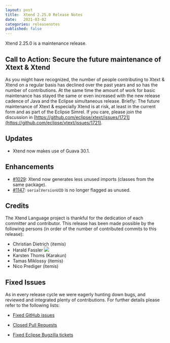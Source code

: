 ```yaml
---
layout: post
title:  Xtend 2.25.0 Release Notes
date:   2021-03-02
categories: releasenotes
published: false
---
```


Xtend 2.25.0 is a maintenance release.

## Call to Action: Secure the future maintenance of Xtext & Xtend

As you might have recognized, the number of people contributing to Xtext & Xtend on a regular basis has declined over the past years and so has the number of contributions. At the same time the amount of work for basic maintenance has stayed the same or even increased with the new release cadence of Java and the Eclipse simultaneous release. Briefly: The future maintenance of Xtext & especially Xtend is at risk, at least in the current form and as part of the Eclipse Simrel. If you care, please join the discussion in [https://github.com/eclipse/xtext/issues/1721](https://github.com/eclipse/xtext/issues/1721).

## Updates

* Xtend now makes use of Guava 30.1.

## Enhancements

* [#1029](https://github.com/eclipse/xtext-xtend/issues/1029): Xtend now generates less unused imports (classes from the same package).
* [#1147](https://github.com/eclipse/xtext-xtend/issues/1147): `serialVersionUID` is no longer flagged as unused.

## Credits

The Xtend Language project is thankful for the dedication of each committer and contributor. This release has been made possible by the following persons (in order of the number of contributed commits to this release):

- Christian Dietrich (itemis)
- Harald Fassler ![](https://img.shields.io/badge/-first%20time%20contributor-green.svg)
- Karsten Thoms (Karakun)
- Tamas Miklossy (itemis)
- Nico Prediger (itemis)

## Fixed Issues

As in every release cycle we were eagerly hunting down bugs, and reviewed and integrated plenty of contributions. For further details please refer to the following lists:

* [Fixed GitHub issues](https://github.com/search?q=is%3Aissue+milestone%3ARelease_2.25+is%3Aclosed+repo%3Aeclipse%2Fxtext-xtend&type=Issues)

* [Closed Pull Requests](https://github.com/search?q=is%3Apr+milestone%3ARelease_2.25+is%3Aclosed+repo%3Aeclipse%2Fxtext-xtend&type=Issues)

* [Fixed Eclipse Bugzilla tickets](https://bugs.eclipse.org/bugs/buglist.cgi?bug_status=RESOLVED&bug_status=VERIFIED&bug_status=CLOSED&classification=Modeling&classification=Tools&columnlist=product%2Ccomponent%2Cassigned_to%2Cbug_status%2Cresolution%2Cshort_desc%2Cchangeddate%2Ckeywords&f0=OP&f1=OP&f3=CP&f4=CP&known_name=Xtext%202.25&list_id=16618269&product=TMF&product=Xtend&query_based_on=Xtext%202.25&query_format=advanced&status_whiteboard=v2.25&status_whiteboard_type=allwordssubstr)
